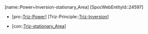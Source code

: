 ﻿---
type: TrizContradiction
aliases:
- Power+Inversion-stationary_Area
license: CC BY-SA 4.0
copyright: https://github.com/SpocWeb
IsDeleted: false
IsReadOnly: false
Confidential: public
tags: 
- Triz/Contradiction
---
[name::Power+Inversion-stationary_Area]
[SpocWebEntityId::24597]
+ [pro::[Triz-Power](tech/Triz/Parameter/Triz-Power.md)]
[Triz-Principle::[Triz-Inversion](tech/Triz/Principle/Triz-Inversion.md)]
- [con::[Triz-stationary_Area](tech/Triz/Parameter/Triz-stationary_Area.md)]

